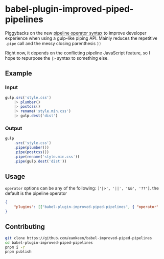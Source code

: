 # babel-plugin-improved-piped-pipelines

Piggybacks on the new [pipeline operator syntax](https://github.com/tc39/proposal-pipeline-operator) to improve developer experience when using a gulp-like piping API. Mainly reduces the repetitive `.pipe` call and the messy closing parenthesis `))`

Right now, it depends on the conflicting pipeline JavaScript feature, so I hope to repurpose the `|>` syntax to something else.

## Example

### Input

```js
gulp.src('style.css')
	|> plumber()
	|> postcss()
	|> rename('style.min.css')
	|> gulp.dest('dist')
```

### Output

```js
gulp
	.src('style.css')
	.pipe(plumber())
	.pipe(postcss())
	.pipe(rename('style.min.css'))
	.pipe(gulp.dest('dist'))
```

## Usage

`operator` options can be any of the following: `['|>', '||', '&&', '??']`. the default is the pipeline operator

```json
{
	"plugins": [["babel-plugin-improved-piped-pipelines", { "operator": "|>" }]]
}
```

## Contributing

```sh
git clone https://github.com/eankeen/babel-improved-piped-pipelines
cd babel-plugin-improved-piped-pipelines
pnpm i -r
pnpm publish
```
